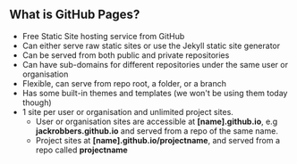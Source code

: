 ---
---

## What is GitHub Pages?

* Free Static Site hosting service from GitHub
* Can either serve raw static sites or use the Jekyll static site generator
* Can be served from both public and private repositories
* Can have sub-domains for different repositories under the same user or organisation
* Flexible, can serve from repo root, a folder, or a branch
* Has some built-in themes and templates (we won't be using them today though)
* 1 site per user or organisation and unlimited project sites.
  * User or organisation sites are accessible at **[name].github.io**, e.g **jackrobbers.github.io** and served from a repo of the same name.
  * Project sites at **[name].github.io/projectname**, and served from a repo called **projectname**
